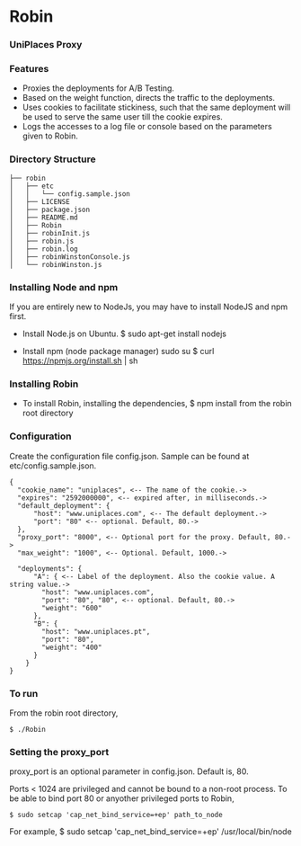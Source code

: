 Robin
=====

### UniPlaces Proxy ###

### Features
* Proxies the deployments for A/B Testing.
* Based on the weight function, directs the traffic to the deployments.
* Uses cookies to facilitate stickiness, such that the same deployment
will be used to serve the same user till the cookie expires.
* Logs the accesses to a log file or console based on the parameters given to Robin.


### Directory Structure
```
├── robin
│   ├── etc
│   │   └── config.sample.json
│   ├── LICENSE
│   ├── package.json
│   ├── README.md
│   ├── Robin
│   ├── robinInit.js
│   ├── robin.js
│   ├── robin.log
│   ├── robinWinstonConsole.js
│   └── robinWinston.js
```
### Installing Node and npm
If you are entirely new to NodeJs, you may have to install NodeJS and npm first.
* Install Node.js on Ubuntu.
$ sudo apt-get install nodejs 

* Install npm (node package manager)
sudo su
$ curl https://npmjs.org/install.sh | sh


### Installing Robin
* To install Robin, installing the dependencies,
$ npm install 
from the robin root directory

### Configuration
Create the configuration file config.json.
Sample can be found at etc/config.sample.json.
```
{
  "cookie_name": "uniplaces", <-- The name of the cookie.->
  "expires": "2592000000", <-- expired after, in milliseconds.->
  "default_deployment": { 
      "host": "www.uniplaces.com", <-- The default deployment.->
      "port": "80" <-- optional. Default, 80.->
  },
  "proxy_port": "8000", <-- Optional port for the proxy. Default, 80.->
  "max_weight": "1000", <-- Optional. Default, 1000.->

  "deployments": {
      "A": { <-- Label of the deployment. Also the cookie value. A string value.->
        "host": "www.uniplaces.com",
        "port": "80", "80", <-- optional. Default, 80.->
        "weight": "600"
      },    
      "B": {
        "host": "www.uniplaces.pt",
        "port": "80",
        "weight": "400"
      }  
    }
}
```
### To run
From the robin root directory,
```
$ ./Robin
```

### Setting the proxy_port
proxy_port is an optional parameter in config.json. Default is, 80.

Ports < 1024 are privileged and cannot be bound to a non-root process.
To be able to bind port 80 or anyother privileged ports to Robin,
```
$ sudo setcap 'cap_net_bind_service=+ep' path_to_node
```
For example,
$ sudo setcap 'cap_net_bind_service=+ep' /usr/local/bin/node
